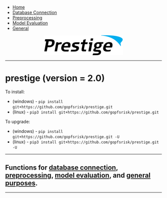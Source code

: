 <ul>
  <li><a class="active" href="README.md">Home</a></li>
  <li><a href="doc/db_connection">Database Connection</a></li>
  <li><a href="doc/preprocessing.md">Preprocessing</a></li>
  <li><a href="doc/model_eval.md">Model Evaluation</a></li>
  <li><a href="doc/general.md">General</a></li>
</ul>

<p align="center"><img src="img/prestige_logo.png" alt="Prestige logo" width=50% height=50% /></p>

---
<h1>prestige (version = 2.0)</h1>

To install:
- (windows) - ```pip install git+https://github.com/gopfsrisk/prestige.git```
- (linux) - ```pip3 install git+https://github.com/gopfsrisk/prestige.git```

To upgrade:
- (windows) - ```pip install git+https://github.com/gopfsrisk/prestige.git -U```
- (linux) - ```pip3 install git+https://github.com/gopfsrisk/prestige.git -U```

---
## Functions for [database connection](doc/db_connection.md), [preprocessing](doc/preprocessing.md), [model evaluation](doc/model_eval.md), and [general purposes](doc/general.md).

---
